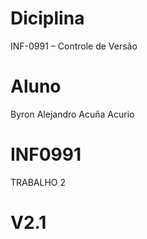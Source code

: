 # Diciplina
INF-0991 – Controle de Versão
# Aluno
Byron Alejandro Acuña Acurio
# INF0991
TRABALHO 2
# V2.1